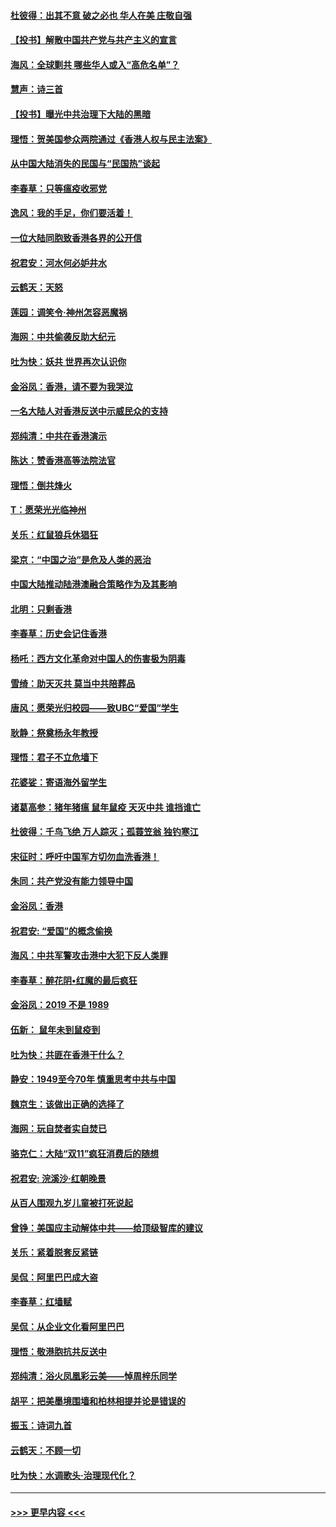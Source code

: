 #### [杜彼得：出其不意 破之必也 华人在美 庄敬自强](../pages/nsc993/n11679554.md?t=11260844) 
#### [【投书】解散中国共产党与共产主义的宣言](../pages/nsc993/n11679177.md?t=11260844) 
#### [海风：全球剿共 哪些华人或入“高危名单”？](../pages/nsc993/n11678617.md?t=11260844) 
#### [慧声：诗三首](../pages/nsc993/n11678848.md?t=11260844) 
#### [【投书】曝光中共治理下大陆的黑暗](../pages/nsc993/n11678674.md?t=11260844) 
#### [理悟：贺美国参众两院通过《香港人权与民主法案》](../pages/nsc993/n11678104.md?t=11260844) 
#### [从中国大陆消失的民国与“民国热”谈起](../pages/nsc993/n11678075.md?t=11260844) 
#### [李春草：只等瘟疫收邪党](../pages/nsc993/n11677308.md?t=11260844) 
#### [逸风：我的手足，你们要活着！](../pages/nsc993/n11676352.md?t=11260844) 
#### [一位大陆同胞致香港各界的公开信](../pages/nsc993/n11675761.md?t=11260844) 
#### [祝君安：河水何必妒井水](../pages/nsc993/n11675746.md?t=11260844) 
#### [云鹤天：天怒](../pages/nsc993/n11675718.md?t=11260844) 
#### [莲园：调笑令‧神州怎容恶魔祸](../pages/nsc993/n11675648.md?t=11260844) 
#### [海网：中共偷袭反助大纪元](../pages/nsc993/n11673515.md?t=11260844) 
#### [吐为快：妖共 世界再次认识你](../pages/nsc993/n11673506.md?t=11260844) 
#### [金浴凤：香港，请不要为我哭泣](../pages/nsc993/n11673248.md?t=11260844) 
#### [一名大陆人对香港反送中示威民众的支持](../pages/nsc993/n11672615.md?t=11260844) 
#### [郑纯清：中共在香港演示](../pages/nsc993/n11670539.md?t=11260844) 
#### [陈达：赞香港高等法院法官](../pages/nsc993/n11669542.md?t=11260844) 
#### [理悟：倒共烽火](../pages/nsc993/n11668844.md?t=11260844) 
#### [T：愿荣光光临神州](../pages/nsc993/n11668421.md?t=11260844) 
#### [关乐：红鼠狼兵休猖狂](../pages/nsc993/n11668378.md?t=11260844) 
#### [梁京：“中国之治”是危及人类的恶治](../pages/nsc993/n11668328.md?t=11260844) 
#### [中国大陆推动陆港澳融合策略作为及其影响](../pages/nsc993/n11668157.md?t=11260844) 
#### [北明：只剩香港](../pages/nsc993/n11668002.md?t=11260844) 
#### [李春草：历史会记住香港](../pages/nsc993/n11667927.md?t=11260844) 
#### [杨吒：西方文化革命对中国人的伤害极为阴毒](../pages/nsc993/n11664521.md?t=11260844) 
#### [雪绮：助天灭共 莫当中共陪葬品](../pages/nsc993/n11662650.md?t=11260844) 
#### [唐风：愿荣光归校园——致UBC“爱国”学生](../pages/nsc993/n11662194.md?t=11260844) 
#### [耿静：祭奠杨永年教授](../pages/nsc993/n11662514.md?t=11260844) 
#### [理悟：君子不立危墙下](../pages/nsc993/n11662172.md?t=11260844) 
#### [花婆娑：寄语海外留学生](../pages/nsc993/n11662121.md?t=11260844) 
#### [诸葛高参：猪年猪瘟 鼠年鼠疫 天灭中共 谁挡谁亡](../pages/nsc993/n11661980.md?t=11260844) 
#### [杜彼得：千鸟飞绝 万人踪灭；孤蓑笠翁 独钓寒江](../pages/nsc993/n11661170.md?t=11260844) 
#### [宋征时：呼吁中国军方切勿血洗香港！](../pages/nsc993/n11415318.md?t=11260844) 
#### [朱同：共产党没有能力领导中国](../pages/nsc993/n11660421.md?t=11260844) 
#### [金浴凤：香港](../pages/nsc993/n11660419.md?t=11260844) 
#### [祝君安: “爱国”的概念偷换](../pages/nsc993/n11659706.md?t=11260844) 
#### [海风：中共军警攻击港中大犯下反人类罪](../pages/nsc993/n11659632.md?t=11260844) 
#### [李春草：醉花阴•红魔的最后疯狂](../pages/nsc993/n11659287.md?t=11260844) 
#### [金浴凤：2019 不是 1989](../pages/nsc993/n11657663.md?t=11260844) 
#### [伍新： 鼠年未到鼠疫到](../pages/nsc993/n11655098.md?t=11260844) 
#### [吐为快：共匪在香港干什么？](../pages/nsc993/n11654891.md?t=11260844) 
#### [静安：1949至今70年 慎重思考中共与中国](../pages/nsc993/n11651244.md?t=11260844) 
#### [魏京生：该做出正确的选择了](../pages/nsc993/n11653084.md?t=11260844) 
#### [海网：玩自焚者实自焚已](../pages/nsc993/n11652423.md?t=11260844) 
#### [骆克仁：大陆“双11”疯狂消费后的随想](../pages/nsc993/n11652305.md?t=11260844) 
#### [祝君安: 浣溪沙·红朝晚景](../pages/nsc993/n11652258.md?t=11260844) 
#### [从百人围观九岁儿童被打死说起](../pages/nsc993/n11651030.md?t=11260844) 
#### [曾铮：美国应主动解体中共——给顶级智库的建议](../pages/nsc993/n11649888.md?t=11260844) 
#### [关乐：紧着脱套反紧链](../pages/nsc993/n11649069.md?t=11260844) 
#### [吴侃：阿里巴巴成大盗](../pages/nsc993/n11645523.md?t=11260844) 
#### [李春草：红墙赋](../pages/nsc993/n11646389.md?t=11260844) 
#### [吴侃：从企业文化看阿里巴巴](../pages/nsc993/n11645476.md?t=11260844) 
#### [理悟：敬港胞抗共反送中](../pages/nsc993/n11645466.md?t=11260844) 
#### [郑纯清：浴火凤凰彩云美——悼周梓乐同学](../pages/nsc993/n11645155.md?t=11260844) 
#### [胡平：把美墨境围墙和柏林相提并论是错误的](../pages/nsc993/n11645134.md?t=11260844) 
#### [振玉：诗词九首](../pages/nsc993/n11644081.md?t=11260844) 
#### [云鹤天：不顾一切](../pages/nsc993/n11643508.md?t=11260844) 
#### [吐为快：水调歌头·治理现代化？](../pages/nsc993/n11643485.md?t=11260844) 

----
#### [ >>> 更早内容 <<< ](../indexes/nsc993-earlier.md)
